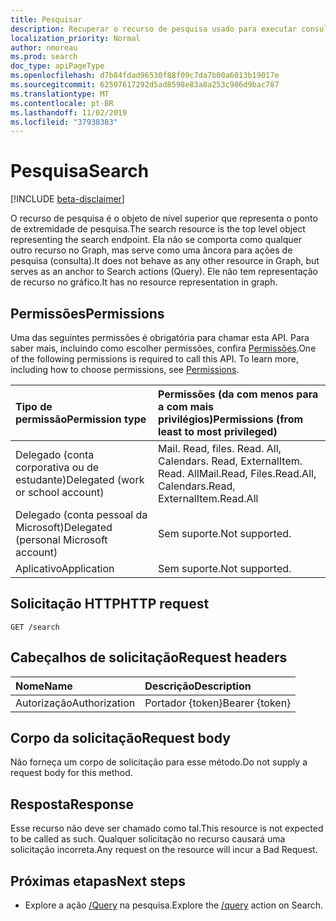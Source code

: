 ```yaml
---
title: Pesquisar
description: Recuperar o recurso de pesquisa usado para executar consultas
localization_priority: Normal
author: nmoreau
ms.prod: search
doc_type: apiPageType
ms.openlocfilehash: d7b84fdad96530f88f09c7da7b00a6013b19017e
ms.sourcegitcommit: 62507617292d5ad8598e83a8a253c986d9bac787
ms.translationtype: MT
ms.contentlocale: pt-BR
ms.lasthandoff: 11/02/2019
ms.locfileid: "37938383"
---
```

# <a name="search"></a><span data-ttu-id="6745a-103">Pesquisa</span><span class="sxs-lookup"><span data-stu-id="6745a-103">Search</span></span>

[!INCLUDE [beta-disclaimer](../../includes/beta-disclaimer.md)]

<span data-ttu-id="6745a-104">O recurso de pesquisa é o objeto de nível superior que representa o ponto de extremidade de pesquisa.</span><span class="sxs-lookup"><span data-stu-id="6745a-104">The search resource is the top level object representing the search endpoint.</span></span> <span data-ttu-id="6745a-105">Ela não se comporta como qualquer outro recurso no Graph, mas serve como uma âncora para ações de pesquisa (consulta).</span><span class="sxs-lookup"><span data-stu-id="6745a-105">It does not behave as any other resource in Graph, but serves as an anchor to Search actions (Query).</span></span> <span data-ttu-id="6745a-106">Ele não tem representação de recurso no gráfico.</span><span class="sxs-lookup"><span data-stu-id="6745a-106">It has no resource representation in graph.</span></span>

## <a name="permissions"></a><span data-ttu-id="6745a-107">Permissões</span><span class="sxs-lookup"><span data-stu-id="6745a-107">Permissions</span></span>

<span data-ttu-id="6745a-p102">Uma das seguintes permissões é obrigatória para chamar esta API. Para saber mais, incluindo como escolher permissões, confira [Permissões](/graph/permissions-reference).</span><span class="sxs-lookup"><span data-stu-id="6745a-p102">One of the following permissions is required to call this API. To learn more, including how to choose permissions, see [Permissions](/graph/permissions-reference).</span></span>

| <span data-ttu-id="6745a-110">Tipo de permissão</span><span class="sxs-lookup"><span data-stu-id="6745a-110">Permission type</span></span>                        | <span data-ttu-id="6745a-111">Permissões (da com menos para a com mais privilégios)</span><span class="sxs-lookup"><span data-stu-id="6745a-111">Permissions (from least to most privileged)</span></span> |
|:---------------------------------------|:--------------------------------------------|
| <span data-ttu-id="6745a-112">Delegado (conta corporativa ou de estudante)</span><span class="sxs-lookup"><span data-stu-id="6745a-112">Delegated (work or school account)</span></span>     | <span data-ttu-id="6745a-113">Mail. Read, files. Read. All, Calendars. Read, ExternalItem. Read. All</span><span class="sxs-lookup"><span data-stu-id="6745a-113">Mail.Read, Files.Read.All, Calendars.Read, ExternalItem.Read.All</span></span> |
| <span data-ttu-id="6745a-114">Delegado (conta pessoal da Microsoft)</span><span class="sxs-lookup"><span data-stu-id="6745a-114">Delegated (personal Microsoft account)</span></span> | <span data-ttu-id="6745a-115">Sem suporte.</span><span class="sxs-lookup"><span data-stu-id="6745a-115">Not supported.</span></span> |
| <span data-ttu-id="6745a-116">Aplicativo</span><span class="sxs-lookup"><span data-stu-id="6745a-116">Application</span></span>                            | <span data-ttu-id="6745a-117">Sem suporte.</span><span class="sxs-lookup"><span data-stu-id="6745a-117">Not supported.</span></span> |

## <a name="http-request"></a><span data-ttu-id="6745a-118">Solicitação HTTP</span><span class="sxs-lookup"><span data-stu-id="6745a-118">HTTP request</span></span>

<!-- { "blockType": "ignored" } -->

```http
GET /search
```

## <a name="request-headers"></a><span data-ttu-id="6745a-119">Cabeçalhos de solicitação</span><span class="sxs-lookup"><span data-stu-id="6745a-119">Request headers</span></span>

| <span data-ttu-id="6745a-120">Nome</span><span class="sxs-lookup"><span data-stu-id="6745a-120">Name</span></span>      |<span data-ttu-id="6745a-121">Descrição</span><span class="sxs-lookup"><span data-stu-id="6745a-121">Description</span></span>|
|:----------|:----------|
| <span data-ttu-id="6745a-122">Autorização</span><span class="sxs-lookup"><span data-stu-id="6745a-122">Authorization</span></span> | <span data-ttu-id="6745a-123">Portador {token}</span><span class="sxs-lookup"><span data-stu-id="6745a-123">Bearer {token}</span></span> |

## <a name="request-body"></a><span data-ttu-id="6745a-124">Corpo da solicitação</span><span class="sxs-lookup"><span data-stu-id="6745a-124">Request body</span></span>

<span data-ttu-id="6745a-125">Não forneça um corpo de solicitação para esse método.</span><span class="sxs-lookup"><span data-stu-id="6745a-125">Do not supply a request body for this method.</span></span>

## <a name="response"></a><span data-ttu-id="6745a-126">Resposta</span><span class="sxs-lookup"><span data-stu-id="6745a-126">Response</span></span>

<span data-ttu-id="6745a-127">Esse recurso não deve ser chamado como tal.</span><span class="sxs-lookup"><span data-stu-id="6745a-127">This resource is not expected to be called as such.</span></span> <span data-ttu-id="6745a-128">Qualquer solicitação no recurso causará uma solicitação incorreta.</span><span class="sxs-lookup"><span data-stu-id="6745a-128">Any request on the resource will incur a Bad Request.</span></span>

## <a name="next-steps"></a><span data-ttu-id="6745a-129">Próximas etapas</span><span class="sxs-lookup"><span data-stu-id="6745a-129">Next steps</span></span>

- <span data-ttu-id="6745a-130">Explore a ação [/Query](search-query.md) na pesquisa.</span><span class="sxs-lookup"><span data-stu-id="6745a-130">Explore the [/query](search-query.md) action on Search.</span></span>


<!-- uuid: 16cd6b66-4b1a-43a1-adaf-3a886856ed98
2019-02-04 14:57:30 UTC -->
<!-- {
  "type": "#page.annotation",
  "description": "Get search",
  "keywords": "",
  "section": "documentation",
  "tocPath": ""
}-->
